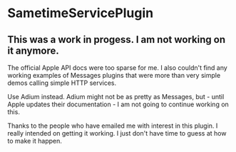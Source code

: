 # SametimeServicePlugin

## This was a work in progess.  I am not working on it anymore.

The official Apple API docs were too sparse for me.  I also couldn't find any working examples of Messages plugins that were more than very simple demos calling simple HTTP services.

Use Adium instead.  Adium might not be as pretty as Messages, but - until Apple updates their documentation - I am not going to continue working on this.

Thanks to the people who have emailed me with interest in this plugin.  I really intended on getting it working.  I just don't have time to guess at how to make it happen.
